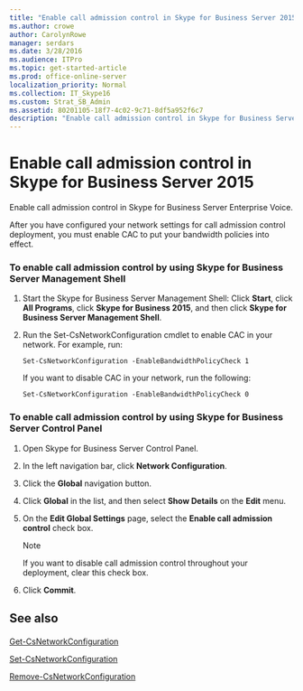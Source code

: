 ```yaml
---
title: "Enable call admission control in Skype for Business Server 2015"
ms.author: crowe
author: CarolynRowe
manager: serdars
ms.date: 3/28/2016
ms.audience: ITPro
ms.topic: get-started-article
ms.prod: office-online-server
localization_priority: Normal
ms.collection: IT_Skype16
ms.custom: Strat_SB_Admin
ms.assetid: 80201105-18f7-4c02-9c71-8df5a952f6c7
description: "Enable call admission control in Skype for Business Server Enterprise Voice."
---
```


# Enable call admission control in Skype for Business Server 2015
 
Enable call admission control in Skype for Business Server Enterprise Voice. 
  
After you have configured your network settings for call admission control deployment, you must enable CAC to put your bandwidth policies into effect.
  
### To enable call admission control by using Skype for Business Server Management Shell

1. Start the Skype for Business Server Management Shell: Click **Start**, click **All Programs**, click **Skype for Business 2015**, and then click **Skype for Business Server Management Shell**.
    
2. Run the Set-CsNetworkConfiguration cmdlet to enable CAC in your network. For example, run:
    
   ```
   Set-CsNetworkConfiguration -EnableBandwidthPolicyCheck 1
   ```

    If you want to disable CAC in your network, run the following:
    
   ```
   Set-CsNetworkConfiguration -EnableBandwidthPolicyCheck 0
   ```

### To enable call admission control by using Skype for Business Server Control Panel

1. Open Skype for Business Server Control Panel.
    
2. In the left navigation bar, click **Network Configuration**.
    
3. Click the **Global** navigation button.
    
4. Click **Global** in the list, and then select **Show Details** on the **Edit** menu.
    
5. On the **Edit Global Settings** page, select the **Enable call admission control** check box.
    
    > [!NOTE]
    > If you want to disable call admission control throughout your deployment, clear this check box. 
  
6. Click **Commit**. 
    
## See also

#### 

[Get-CsNetworkConfiguration](../../manage/management-shell/get-csnetworkconfiguration.md)
  
[Set-CsNetworkConfiguration](../../manage/management-shell/set-csnetworkconfiguration.md)
  
[Remove-CsNetworkConfiguration](../../manage/management-shell/remove-csnetworkconfiguration.md)

